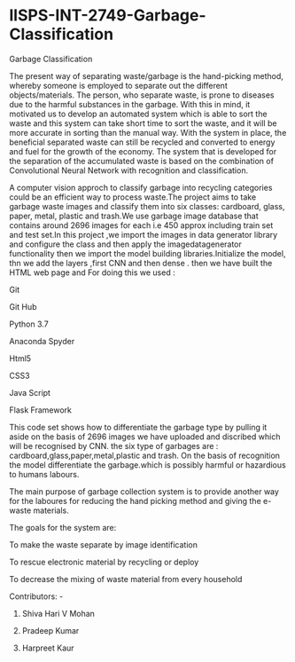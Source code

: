 # llSPS-INT-2749-Garbage-Classification
Garbage Classification

The present way of separating waste/garbage is the hand-picking method, whereby someone is employed to separate out the different objects/materials. The person, who separate waste, is prone to diseases due to the harmful substances in the garbage. With this in mind, it motivated us to develop an automated system which is able to sort the waste and this system can take short time to sort the waste, and it will be more accurate in sorting than the manual way. With the system in place, the beneficial separated waste can still be recycled and converted to energy and fuel for the growth of the economy. The system that is developed for the separation of the accumulated waste is based on the combination of Convolutional Neural Network with recognition and classification.

A computer vision approch to classify garbage into recycling categories could be an efficient way to process waste.The project aims to take garbage waste images and classify them into six classes: cardboard, glass, paper, metal, plastic and trash.We use garbage image database that contains around 2696 images for each i.e 450 approx including train set and test set.In this project ,we import the images in data generator library and configure the class and then apply the imagedatagenerator functionality then we import the model building libraries.Initialize the model, thn we add the layers ,first CNN and then dense . then we have built the HTML web page and
For doing this we used :

Git

Git Hub

Python 3.7

Anaconda Spyder

Html5

CSS3

Java Script

Flask Framework

This code set shows how to differentiate the garbage type by pulling it aside on the basis of 2696 images we have uploaded and discribed which will be recognised by CNN. the six type of garbages are : cardboard,glass,paper,metal,plastic and trash.
On the basis of recognition the model differentiate the garbage.which is possibly harmful or hazardious to humans labours.

The main purpose of garbage collection system is to provide another way for the laboures for reducing the hand picking method and giving the e-waste materials.

The goals for the system are:

To make the waste separate by image identification

To rescue electronic material by recycling or deploy

To decrease the mixing of waste material from every household

Contributors: -

1. Shiva Hari V Mohan

2. Pradeep Kumar

3. Harpreet Kaur
